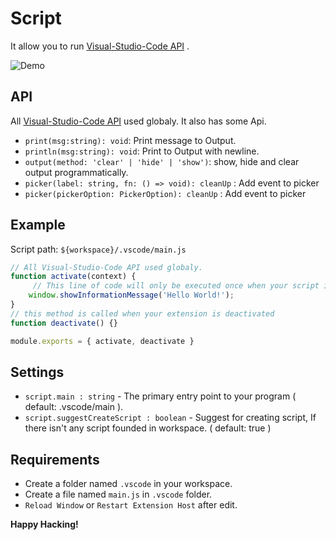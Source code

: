 # Script
It allow you to run [Visual-Studio-Code API](https://code.visualstudio.com/api/references/vscode-api) .

![Demo](https://i.imgur.com/5PusvCK.gif)

## API
All [Visual-Studio-Code API](https://code.visualstudio.com/api/references/vscode-api) used globaly. It also has some Api.
- `print(msg:string): void`: Print message to Output.
- `println(msg:string): void`: Print to Output with newline.
- `output(method: 'clear' | 'hide' | 'show')`: show, hide and clear output programmatically.
- `picker(label: string, fn: () => void): cleanUp` : Add event to picker
- `picker(pickerOption: PickerOption): cleanUp` : Add event to picker

## Example

Script path: `${workspace}/.vscode/main.js`

```js 
// All Visual-Studio-Code API used globaly.
function activate(context) {
     // This line of code will only be executed once when your script is activated
	window.showInformationMessage('Hello World!');
}
// this method is called when your extension is deactivated
function deactivate() {}

module.exports = { activate, deactivate }
```

## Settings

- `script.main : string` - The primary entry point to your program ( default: .vscode/main ).
- `script.suggestCreateScript : boolean` - Suggest for creating script, If there isn't any script founded in workspace. ( default: true )

## Requirements

 - Create a folder named `.vscode` in your workspace.
 - Create a file named `main.js` in `.vscode` folder. 
 - `Reload Window` or `Restart Extension Host` after edit. 


**Happy Hacking!**
